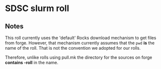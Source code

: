 # SDSC slurm roll



## Notes

This roll currently uses the 'default' Rocks download mechanism to 
get files from forge. However, that mechanism currently assumes that 
the `pwd` **is** the name of the roll. That is not the convention we
adopted for our rolls.

Therefore, unlike rolls using pull.mk the directory for the sources
on forge **contains -roll** in the name.

